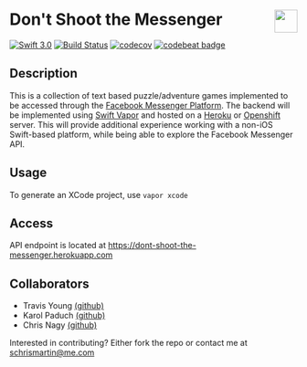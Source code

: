 # Don't Shoot the Messenger <img align="right" height="40" src="http://i.imgur.com/fSbWe8d.png">
[![Swift 3.0](https://img.shields.io/badge/swift-3.0-orange.svg)](https://swift.org)
[![Build Status](https://travis-ci.org/schrismartin/dont-shoot-the-messenger.svg?branch=develop)](https://travis-ci.org/schrismartin/dont-shoot-the-messenger)
[![codecov](https://codecov.io/gh/schrismartin/dont-shoot-the-messenger/branch/develop/graph/badge.svg)](https://codecov.io/gh/schrismartin/dont-shoot-the-messenger)
[![codebeat badge](https://codebeat.co/badges/45412375-3412-4938-8a5b-5ae9bc7e5964)](https://codebeat.co/projects/github-com-schrismartin-dont-shoot-the-messenger)

## Description
This is a collection of text based puzzle/adventure games implemented to be accessed through the [Facebook Messenger Platform](https://developers.facebook.com/docs/messenger-platform). The backend will be implemented using [Swift Vapor](http://vapor.codes) and hosted on a [Heroku](http://herokuapp.com) or [Openshift](http://openshift.com) server. This will provide additional experience working with a non-iOS Swift-based platform, while being able to explore the Facebook Messenger API. 

## Usage
To generate an XCode project, use `vapor xcode`

## Access
API endpoint is located at https://dont-shoot-the-messenger.herokuapp.com

## Collaborators
* Travis Young [(github)](https://github.com/tyoung31)
* Karol Paduch [(github)](https://github.com/DARKUNIT22)
* Chris Nagy [(github)](https://github.com/ChrisCanyon)

Interested in contributing? Either fork the repo or contact me at schrismartin@me.com
